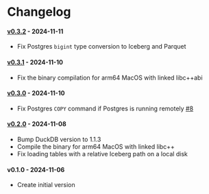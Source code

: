 # Changelog

#### [v0.3.2](https://github.com/BemiHQ/BemiDB/compare/v0.3.1...v0.3.2) - 2024-11-11

- Fix Postgres `bigint` type conversion to Iceberg and Parquet

#### [v0.3.1](https://github.com/BemiHQ/BemiDB/compare/v0.3.0...v0.3.1) - 2024-11-10

- Fix the binary compilation for arm64 MacOS with linked libc++abi

#### [v0.3.0](https://github.com/BemiHQ/BemiDB/compare/v0.2.0...v0.3.0) - 2024-11-10

- Fix Postgres `COPY` command if Postgres is running remotely [#8](https://github.com/BemiHQ/BemiDB/pull/8)

#### [v0.2.0](https://github.com/BemiHQ/BemiDB/compare/v0.1.0...v0.2.0) - 2024-11-08

- Bump DuckDB version to 1.1.3
- Compile the binary for arm64 MacOS with linked libc++
- Fix loading tables with a relative Iceberg path on a local disk

#### v0.1.0 - 2024-11-06

- Create initial version
